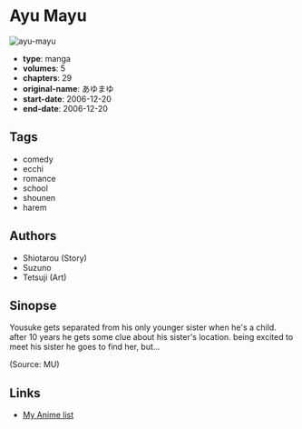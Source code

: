 # Ayu Mayu

![ayu-mayu](https://cdn.myanimelist.net/images/manga/2/157775.jpg)

-   **type**: manga
-   **volumes**: 5
-   **chapters**: 29
-   **original-name**: あゆまゆ
-   **start-date**: 2006-12-20
-   **end-date**: 2006-12-20

## Tags

-   comedy
-   ecchi
-   romance
-   school
-   shounen
-   harem

## Authors

-   Shiotarou (Story)
-   Suzuno
-   Tetsuji (Art)

## Sinopse

Yousuke gets separated from his only younger sister when he's a child. after 10 years he gets some clue about his sister's location. being excited to meet his sister he goes to find her, but...

(Source: MU)

## Links

-   [My Anime list](https://myanimelist.net/manga/4077/Ayu_Mayu)
